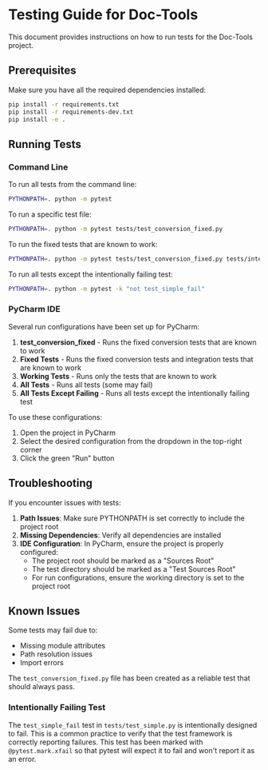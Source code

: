 # Testing Guide for Doc-Tools

This document provides instructions on how to run tests for the Doc-Tools project.

## Prerequisites

Make sure you have all the required dependencies installed:

```bash
pip install -r requirements.txt
pip install -r requirements-dev.txt
pip install -e .
```

## Running Tests

### Command Line

To run all tests from the command line:

```bash
PYTHONPATH=. python -m pytest
```

To run a specific test file:

```bash
PYTHONPATH=. python -m pytest tests/test_conversion_fixed.py
```

To run the fixed tests that are known to work:

```bash
PYTHONPATH=. python -m pytest tests/test_conversion_fixed.py tests/integration/test_conversion_process.py
```

To run all tests except the intentionally failing test:

```bash
PYTHONPATH=. python -m pytest -k "not test_simple_fail"
```

### PyCharm IDE

Several run configurations have been set up for PyCharm:

1. **test_conversion_fixed** - Runs the fixed conversion tests that are known to work
2. **Fixed Tests** - Runs the fixed conversion tests and integration tests that are known to work
3. **Working Tests** - Runs only the tests that are known to work
4. **All Tests** - Runs all tests (some may fail)
5. **All Tests Except Failing** - Runs all tests except the intentionally failing test

To use these configurations:
1. Open the project in PyCharm
2. Select the desired configuration from the dropdown in the top-right corner
3. Click the green "Run" button

## Troubleshooting

If you encounter issues with tests:

1. **Path Issues**: Make sure PYTHONPATH is set correctly to include the project root
2. **Missing Dependencies**: Verify all dependencies are installed
3. **IDE Configuration**: In PyCharm, ensure the project is properly configured:
   - The project root should be marked as a "Sources Root"
   - The test directory should be marked as a "Test Sources Root"
   - For run configurations, ensure the working directory is set to the project root

## Known Issues

Some tests may fail due to:
- Missing module attributes
- Path resolution issues
- Import errors

The `test_conversion_fixed.py` file has been created as a reliable test that should always pass.

### Intentionally Failing Test

The `test_simple_fail` test in `tests/test_simple.py` is intentionally designed to fail. This is a common practice to verify that the test framework is correctly reporting failures. This test has been marked with `@pytest.mark.xfail` so that pytest will expect it to fail and won't report it as an error.
